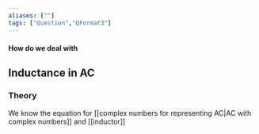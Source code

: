 ```yaml
---
aliases: [""]
tags: ["Question","QFormat3"]
---
```


#### How do we deal with
## Inductance in AC



### Theory
We know the equation for [[complex numbers for representing AC|AC with complex numbers]] and [[inductor]]